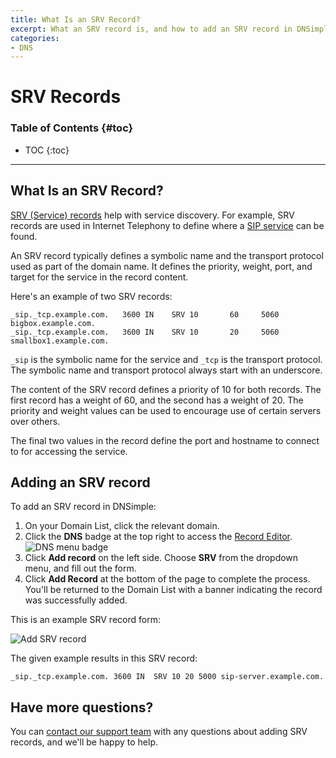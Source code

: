 ```yaml
---
title: What Is an SRV Record?
excerpt: What an SRV record is, and how to add an SRV record in DNSimple.
categories:
- DNS
---
```


# SRV Records

### Table of Contents {#toc}

* TOC
{:toc}

---

## What Is an SRV Record?

[SRV (Service) records](https://en.wikipedia.org/wiki/SRV_record) help with service discovery. For example, SRV records are used in Internet Telephony to define where a [SIP service](https://en.wikipedia.org/wiki/Session_Initiation_Protocol) can be found.

An SRV record typically defines a symbolic name and the transport protocol used as part of the domain name. It defines the priority, weight, port, and target for the service in the record content.

Here's an example of two SRV records:

    _sip._tcp.example.com.   3600 IN    SRV 10       60     5060 bigbox.example.com.
    _sip._tcp.example.com.   3600 IN    SRV 10       20     5060 smallbox1.example.com.

`_sip` is the symbolic name for the service and `_tcp` is the transport protocol. The symbolic name and transport protocol always start with an underscore.

The content of the SRV record defines a priority of 10 for both records. The first record has a weight of 60, and the second has a weight of 20. The priority and weight values can be used to encourage use of certain servers over others.

The final two values in the record define the port and hostname to connect to for accessing the service.

## Adding an SRV record

To add an SRV record in DNSimple:

1. On your Domain List, click the relevant domain.
1. Click the **DNS** badge at the top right to access the [Record Editor](/articles/record-editor/).
  ![DNS menu badge](/files/dns-menu-badge.png)
1. Click **Add record** on the left side. Choose **SRV** from the dropdown menu, and fill out the form.
1. Click **Add Record** at the bottom of the page to complete the process. You'll be returned to the Domain List with a banner indicating the record was successfully added.

This is an example SRV record form:

![Add SRV record](/files/srv-record.png)

The given example results in this SRV record:

    _sip._tcp.example.com. 3600	IN	SRV	10 20 5000 sip-server.example.com.

## Have more questions?

You can [contact our support team](https://dnsimple.com/feedback) with any questions about adding SRV records, and we'll be happy to help.
